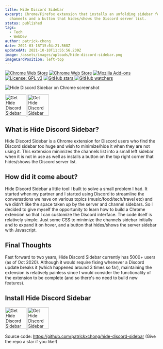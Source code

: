 ```yaml
---
title: Hide Discord Sidebar
excerpt: Chrome/Firefox extension that installs an unfolding sidebar for Discord
  channels and a button that hides/shows the Discord server list.
status: published
tags:
  - Tech
  - WebDev
author: patrick-chong
date: 2021-03-18T15:04:21.568Z
updatedAt: 2021-10-10T11:55:56.239Z
image: /assets/images/uploads/hide-discord-sidebar.png
imageCardPosition: left-top
---
```


<div class="flex">
  <a class="mr-2"
    href="https://chrome.google.com/webstore/detail/hide-discord-sidebar/kaaohmdnmbdagpnenakakpkinddjmenp"
    target="_blank" rel="noopener noreferrer"><img
      data-eleventy-img="ignore"
      src="https://img.shields.io/chrome-web-store/users/kaaohmdnmbdagpnenakakpkinddjmenp"
      alt="Chrome Web Store"></a>
  <a class="mr-2"
    href="https://chrome.google.com/webstore/detail/hide-discord-sidebar/kaaohmdnmbdagpnenakakpkinddjmenp"
    target="_blank" rel="noopener noreferrer"><img
      data-eleventy-img="ignore"
      src="https://img.shields.io/chrome-web-store/rating/kaaohmdnmbdagpnenakakpkinddjmenp?label=Chrome"
      alt="Chrome Web Store"></a>
  <a class="mr-2"
    href="https://addons.mozilla.org/firefox/addon/hide-discord-sidebar/"
    target="_blank" rel="noopener noreferrer"><img
      data-eleventy-img="ignore"
      src="https://img.shields.io/amo/rating/hide-discord-sidebar?label=Firefox"
      alt="Mozilla Add-ons"></a>
  <a class="mr-2" href="https://www.gnu.org/licenses/gpl-3.0" target="_blank"
    rel="noopener noreferrer"><img
      data-eleventy-img="ignore"
      src="https://img.shields.io/badge/License-GPLv3-blue.svg"
      alt="License: GPL v3"></a>
  <a class="mr-2" href="https://github.com/patrickxchong/hide-discord-sidebar"
    target="_blank" rel="noopener noreferrer">
    <img
      data-eleventy-img="ignore"
      src="https://img.shields.io/github/stars/patrickxchong/hide-discord-sidebar.svg?style=social&amp;label=Star"
      alt="GitHub stars">
  </a>
  <a class="mr-2" href="https://github.com/patrickxchong/hide-discord-sidebar"
    target="_blank" rel="noopener noreferrer">
    <img
      data-eleventy-img="ignore"
      src="https://img.shields.io/github/watchers/patrickxchong/hide-discord-sidebar.svg?style=social&amp;label=Watch"
      alt="GitHub watchers">
  </a>
</div>
    
<img
  data-sizes="100vw"
  src="/assets/images/uploads/hide-discord-sidebar.png"
  alt="Hide Discord Sidebar on Chrome screenshot">

<div class="flex">
  <a href="https://bit.ly/Hide-Discord-Bar"
      target="_blank" rel="noopener noreferrer"><img
      src="/assets/images/uploads/chrome-webstore.png"
      alt="Get Hide Discord Sidebar for Chromium" 
      style="height: 70px; object-fit: contain">
  </a>
  <a href="https://addons.mozilla.org/addon/hide-discord-sidebar/"
      target="_blank" rel="noopener noreferrer"><img
      src="/assets/images/uploads/firefox-get-addon.png"
      alt="Get Hide Discord Sidebar for Firefox" 
      style="height: 70px; object-fit: contain">
  </a>
</div>

## What is Hide Discord Sidebar?

Hide Discord Sidebar is a Chrome extension for Discord users who find the Discord sidebar too huge and wish to minimize/hide it when they are not using it. This extension minimizes the channels list into a small left sidebar when it is not in use as well as installs a button on the top right corner that hides/shows the Discord server list.

## How did it come about?

Hide Discord Sidebar a little tool I built to solve a small problem I had. It started when my partner and I started using Discord to streamline the conversations we have on various topics (music/food/tech/travel etc) and we didn't like the space taken up by the server and channel sidebars. So I decided to give myself the opportunity to learn how to build a Chrome extension so that I can customize the Discord interface. The code itself is relatively simple. Just some CSS to minimize the channels sidebar initially and to expand it on hover, and a button that hides/shows the server sidebar with Javascript.

## Final Thoughts

Fast forward to two years, Hide Discord Sidebar currently has 5000+ users (as of Oct 2020). Although it would require fixing whenever a Discord update breaks it (which happened around 3 times so far), maintaining the extension is relatively painless since I would consider the functionality of the extension to be complete (and so there's no need to build new features).

## Install Hide Discord Sidebar

<div class="flex">
  <a href="https://bit.ly/Hide-Discord-Bar"
      target="_blank" rel="noopener noreferrer"><img
      src="/assets/images/uploads/chrome-webstore.png"
      alt="Get Hide Discord Sidebar for Chromium" 
      style="height: 70px; object-fit: contain">
  </a>
  <a href="https://addons.mozilla.org/addon/hide-discord-sidebar/"
      target="_blank" rel="noopener noreferrer"><img
      src="/assets/images/uploads/firefox-get-addon.png"
      alt="Get Hide Discord Sidebar for Firefox" 
      style="height: 70px; object-fit: contain">
  </a>
</div>

Source code: https://github.com/patrickxchong/hide-discord-sidebar (Give the
repo a star if you like!)
